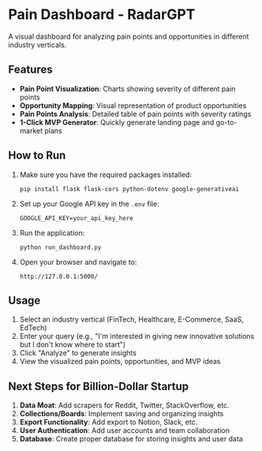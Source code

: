 # Pain Dashboard - RadarGPT

A visual dashboard for analyzing pain points and opportunities in different industry verticals.

## Features

- **Pain Point Visualization**: Charts showing severity of different pain points
- **Opportunity Mapping**: Visual representation of product opportunities
- **Pain Points Analysis**: Detailed table of pain points with severity ratings
- **1-Click MVP Generator**: Quickly generate landing page and go-to-market plans

## How to Run

1. Make sure you have the required packages installed:
   ```
   pip install flask flask-cors python-dotenv google-generativeai
   ```

2. Set up your Google API key in the `.env` file:
   ```
   GOOGLE_API_KEY=your_api_key_here
   ```

3. Run the application:
   ```
   python run_dashboard.py
   ```

4. Open your browser and navigate to:
   ```
   http://127.0.0.1:5000/
   ```

## Usage

1. Select an industry vertical (FinTech, Healthcare, E-Commerce, SaaS, EdTech)
2. Enter your query (e.g., "I'm interested in giving new innovative solutions but I don't know where to start")
3. Click "Analyze" to generate insights
4. View the visualized pain points, opportunities, and MVP ideas

## Next Steps for Billion-Dollar Startup

1. **Data Moat**: Add scrapers for Reddit, Twitter, StackOverflow, etc.
2. **Collections/Boards**: Implement saving and organizing insights
3. **Export Functionality**: Add export to Notion, Slack, etc.
4. **User Authentication**: Add user accounts and team collaboration
5. **Database**: Create proper database for storing insights and user data